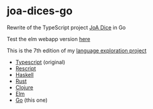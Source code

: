 # joa-dices-go

Rewrite of the TypeScript project [JoA Dice](https://github.com/ycardon/joa-dices) in Go

Test the elm webapp version [here](https://ycardon.github.io)

This is the 7th edition of my [language exploration project](https://github.com/topics/joa-dices-rewrite)
- [Typescript](https://github.com/ycardon/joa-dices) (original)
- [Rescript](https://github.com/ycardon/joa-dices-rescript)
- [Haskell](https://github.com/ycardon/joa-dices-haskell)
- [Rust](https://github.com/ycardon/joa-dices-rust)
- [Clojure](https://github.com/ycardon/joa-dices-clojure)
- [Elm](https://github.com/ycardon/joa-dices-elm)
- [Go](https://github.com/ycardon/joa-dice-go) (this one)
